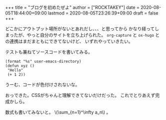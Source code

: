 +++
title = "ブログを初めたぜよ"
author = ["ROCKTAKEY"]
date = 2020-08-05T18:44:00+09:00
lastmod = 2020-08-05T23:26:39+09:00
draft = false
+++

どこかにアウトプット場所がないとあれだし、、、と思ってから
かなり経ってしまったが、やっと自分のサイトを立ち上げられた。
`org-capture` と `ox-hugo` との連携はまだまともにできてないけど、
いずれやっていきたい。

テストも兼ねてソースコードを書いてみる。

```emacs-lisp
(format "%s" user-emacs-directory)
(defun xyz ()
 "Hello"
 (+ 1 2))
```

うーむ、コードが色付けされないな。

おっできた。CSSがちゃんと理解できてないだけだった。
これでとりあえず完成かしら。

数式も書いてみないと。 \\(\sum\_{n=1}^\infty a\_n\\) 。
